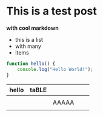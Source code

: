 # This is a test post
**with cool markdown**

- this is a list
- with many
- items

```javascript
function hello() {
    console.log("Hello World!");
}
```

| hello | taBLE |       |   |   |
|-------|-------|-------|---|---|
|       |       |       |   |   |
|       |       | AAAAA |   |   |
|       |       |       |   |   |